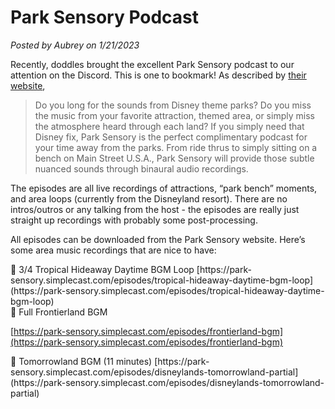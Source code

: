 # Park Sensory Podcast

*Posted by Aubrey on 1/21/2023*

Recently, doddles brought the excellent Park Sensory podcast to our attention on the Discord. This is one to bookmark! As described by [their website](https://park-sensory.simplecast.com/episodes),

> Do you long for the sounds from Disney theme parks? Do you miss the music from your favorite attraction, themed area, or simply miss the atmosphere heard through each land? If you simply need that Disney fix, Park Sensory is the perfect complimentary podcast for your time away from the parks. From ride thrus to simply sitting on a bench on Main Street U.S.A., Park Sensory will provide those subtle nuanced sounds through binaural audio recordings.
> 

The episodes are all live recordings of attractions, “park bench” moments, and area loops (currently from the Disneyland resort). There are no intros/outros or any talking from the host - the episodes are really just straight up recordings with probably some post-processing. 

All episodes can be downloaded from the Park Sensory website. Here’s some area music recordings that are nice to have:

<aside>
📌 3/4 Tropical Hideaway Daytime BGM Loop
[https://park-sensory.simplecast.com/episodes/tropical-hideaway-daytime-bgm-loop](https://park-sensory.simplecast.com/episodes/tropical-hideaway-daytime-bgm-loop)

</aside>

<aside>
📌 Full Frontierland BGM

[https://park-sensory.simplecast.com/episodes/frontierland-bgm](https://park-sensory.simplecast.com/episodes/frontierland-bgm)

</aside>

<aside>
📌 Tomorrowland BGM (11 minutes)
[https://park-sensory.simplecast.com/episodes/disneylands-tomorrowland-partial](https://park-sensory.simplecast.com/episodes/disneylands-tomorrowland-partial)

</aside>